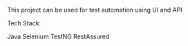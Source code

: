 This project can be used for test automation using UI and API

Tech Stack:

Java
Selenium
TestNG
RestAssured
